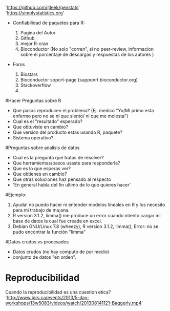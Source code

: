 
'https://github.com/jtleek/genstats'  
'https://simplystatistics.org'

* Confiabilidad de paquetes para R:  
  1. Pagina del Autor
  2. Github
  3. mejor R-cran
  4. Bioconductor (No solo "corren", si no peer-review, informacion sobre el porcentaje de descargas y respuestas de los autores )  
  
* Foros
  1. Biostars
  2. Bioconductor soport-page (supponrt.bioconductor.org)
  3. Stackoverflow  
  4. 
  
#Hacer Preguntas sobre R
* Que pasos reproducen el problema? (Ej. medico "Yo/Mi primo esta enfermo pero no se ni que siento/ ni que me molesta")
* Cual es el "resultado" esperado?
* Que obtuviste en cambio?
* Que version del producto estas usando R, paquete?
* Sistema operativo?

#Preguntas sobre analisis de datos
* Cual es la pregunta que tratas de resolver?
* Que herramientas/pasos usaste para responderla?
* Que es lo que esperas ver?
* Que obtienes en cambio?
* Que otras soluciones haz pensado al respecto
* 'En general habla del fin ultimo de lo que quieres hacer'

#Ejemplo:
1. Ayuda! no puedo hacer ni entender modelos lineales en R y los necesito para  mi trabajo de ma;ana.
2. R version 3.1.2, limma() me produce un error cuando intento cargar mi base de datos la cual fue creada en excel.
3. Debian GNU/Linux 7.8 (wheezy), R version 3.1.2, limma(),  Error: no se pudo encontrar la función "limma"

#Datos crudos vs procesados
* Datos crudos (no hay computo de por medio)
* conjunto de datos "en orden".

# Reproducibilidad
Cuando la reproducibilidad es una cuestion etica?
'http://www.birs.ca/events/2013/5-day-workshops/13w5083/videos/watch/201308141121-Baggerly.mp4'

